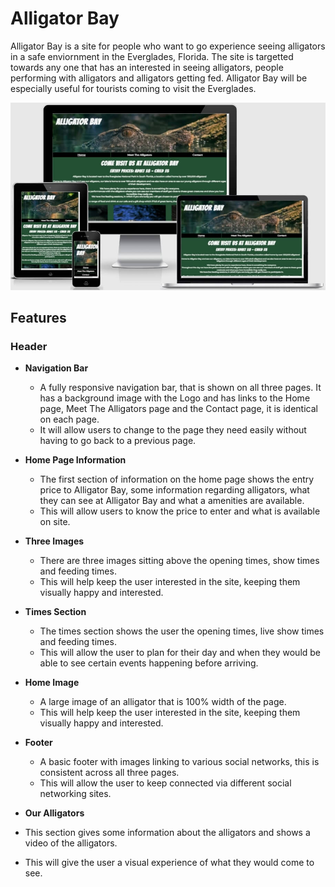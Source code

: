 # Alligator Bay

Alligator Bay is a site for people who want to go experience seeing alligators in a safe enviornment in the Everglades, Florida.
The site is targetted towards any one that has an interested in seeing alligators, people performing with alligators and alligators getting fed.
Alligator Bay will be especially useful for tourists coming to visit the Everglades.

![Amiresponsive Image](assets/readme-images/amiresponsive.jpg)

## Features

### Header

- __Navigation Bar__

  - A fully responsive navigation bar, that is shown on all three pages.  It has a background image with the Logo and has links to the Home page, Meet The Alligators page and the Contact page, it is identical on each page.
  - It will allow users to change to the page they need easily without having to go back to a previous page.

- __Home Page Information__

  - The first section of information on the home page shows the entry price to Alligator Bay, some information regarding alligators, what they can see at Alligator Bay and what a amenities are available.
  - This will allow users to know the price to enter and what is available on site.

- __Three Images__

   - There are three images sitting above the opening times, show times and feeding times.
   - This will help keep the user interested in the site, keeping them visually happy and interested.

- __Times Section__

  - The times section shows the user the opening times, live show times and feeding times.  
  - This will allow the user to plan for their day and when they would be able to see certain events happening before arriving.

- __Home Image__

  - A large image of an alligator that is 100% width of the page.
  - This will help keep the user interested in the site, keeping them visually happy and interested.

- __Footer__

  - A basic footer with images linking to various social networks, this is consistent across all three pages.
  - This will allow the user to keep connected via different social networking sites.

- __Our Alligators__

 - This section gives some information about the alligators and shows a video of the alligators.
 - This will give the user a visual experience of what they would come to see.